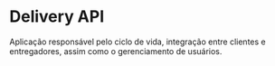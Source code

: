 # Delivery API
Aplicação responsável pelo ciclo de vida, integração entre clientes e entregadores, assim como o gerenciamento de usuários.
